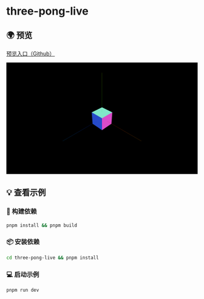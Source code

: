 # three-pong-live

 ## 🌍 预览

[预览入口（Github）](https://liamwu50.github.io/three-pong-live)

![banner](https://raw.githubusercontent.com/LiamWu50/three-pong-live/main/public/banner.png)

## 💡 查看示例

### 🔨 构建依赖

```bash
pnpm install && pnpm build
```

### 📦 安装依赖

```bash
cd three-pong-live && pnpm install
```

### 💻 启动示例

```bash
pnpm run dev
```
